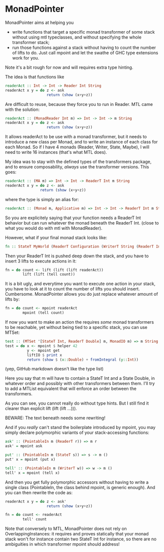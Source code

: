 MonadPointer
============

MonadPointer aims at helping you

- write functions that target a specific monad transformer of some stack without using mtl typeclasses, and without specifying the whole transformer stack;
- run those functions against a stack without having to count the number of lifts to do. Just call mpoint and let the swathe of GHC type extensions work for you.

Note it's a bit rough for now and will requires extra type hinting.

The idea is that functions like
```haskell
readerAct :: Int -> Int -> Reader Int String
readerAct x y = do z <- ask
                   return (show (x+y+z))
```

Are difficult to reuse, because they force you to run in Reader. MTL came with the solution:

```haskell
readerAct :: (MonadReader Int m) => Int -> Int -> m String
readerAct x y = do z <- ask
                   return (show (x+y+z))
```

It allows readerAct to be use with a monad transformer, but it needs to introduce a new class per Monad, and to write an instance of each class for each Monad. So if I have 4 monads (Reader, Writer, State, Maybe), I will need to write 16 instances (that's what MTL does).

My idea was to stay with the defined types of the transformers package, and to ensure composability, _always_ use the transformer versions. This goes:

```haskell
readerAct :: (MA m) => Int -> Int -> ReaderT Int m String
readerAct x y = do z <- ask
                return (show (x+y+z))
```

where the type is simply an alias for:

```haskell
readerAct :: (Monad m, Applicative m) => Int -> Int -> ReaderT Int m String
```

So you are explicitely saying that your function needs a ReaderT Int behavior but can run whatever the monad beneath the ReaderT Int. (close to what you would do with mtl with MonadReader).

However, what if your final monad stack looks like:

```haskell
fn :: StateT MyWorld (ReaderT Configuration (WriterT String (ReaderT Int IO))) ()
```

Then your ReaderT Int is pushed deep down the stack, and you have to insert 3 lifts to execute actions in it:

```haskell
fn = do count <- lift (lift (lift readerAct))
        lift (lift (tell count))
```

It is a bit ugly, and everytime you want to execute one action in your stack, you have to look at it to count the number of lifts you should insert. Cumbersome. MonadPointer allows you do just replace whatever amount of lifts by:

```haskell
fn = do count <- mpoint readerAct
        mpoint (tell count)
```

If now you want to make an action the requires _some_ monad
transformers to be reachable, yet without being tied to a specific stack,
you can use MTSet:

```haskell
test :: (MTSet '[StateT Int, ReaderT Double] m, MonadIO m) => m String
test = do x <- mpoint $ helper 42
          y <- mpoint get
          liftIO $ print x
          return (show $ (x::Double) + fromIntegral (y::Int))
```

(yep, GitHub markdown doesn't like the type list)

Here you say that m will have to contain a StateT Int and a State
Double, in whatever order and possibly with other transformers between
them. I'll try to add a MTList equivalent that will enforce an order between
the transformers.

As you can see, you cannot really do without type hints. But I still find it clearer than explicit lift (lift (lift ...))).


BEWARE: The text beneath needs some rewriting!

And if you _really_ can't stand the boilerplate introduced by mpoint, you may simply declare polymorphic variants of your stack-accessing functions:

```haskell
ask' :: (PointableIn m (ReaderT r)) => m r
ask' = mpoint ask

put' :: (PointableIn m (StateT s)) => s -> m ()
put' x = mpoint (put x)

tell' :: (PointableIn m (WriterT w)) => w -> m ()
tell' x = mpoint (tell x)
```

And then you get fully polymorphic accessors without having to write a single class (PointableIn, the class behind mpoint, is generic enough). And you can then rewrite the code as:

```haskell
readerAct x y = do z <- ask'
                   return (show (x+y+z))

fn = do count <- readerAct
        tell' count
```

Note that conversely to MTL, MonadPointer does not rely on
OverlappingInstances: it requires and proves statically that your
monad stack won't for instance contain two StateT Int for instance, so
there are no ambiguities in which transformer mpoint should address!
